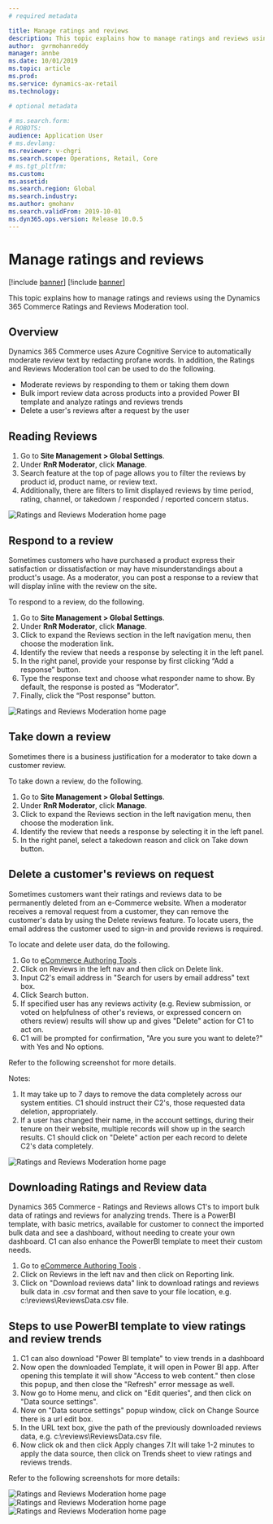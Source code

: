 ```yaml
---
# required metadata

title: Manage ratings and reviews 
description: This topic explains how to manage ratings and reviews using the Ratings and Reviews Moderation tool.
author:  gvrmohanreddy 
manager: annbe
ms.date: 10/01/2019
ms.topic: article
ms.prod: 
ms.service: dynamics-ax-retail
ms.technology: 

# optional metadata

# ms.search.form: 
# ROBOTS: 
audience: Application User
# ms.devlang: 
ms.reviewer: v-chgri
ms.search.scope: Operations, Retail, Core
# ms.tgt_pltfrm: 
ms.custom: 
ms.assetid: 
ms.search.region: Global
ms.search.industry: 
ms.author: gmohanv
ms.search.validFrom: 2019-10-01
ms.dyn365.ops.version: Release 10.0.5
---
```


# Manage ratings and reviews

[!include [banner](../includes/preview-banner.md)]
[!include [banner](../includes/banner.md)]

This topic explains how to manage ratings and reviews using the Dynamics 365 Commerce Ratings and Reviews Moderation tool.

## Overview

Dynamics 365 Commerce uses Azure Cognitive Service to automatically moderate review text by redacting profane words. In addition, the Ratings and Reviews Moderation tool can be used to do the following.

- Moderate reviews by responding to them or taking them down
- Bulk import review data across products into a provided Power BI template and analyze ratings and reviews trends
- Delete a user's reviews after a request by the user

## Reading Reviews 
  
1. Go to **Site Management > Global Settings**.
1. Under **RnR Moderator**, click **Manage**.
1. Search feature at the top of page allows you to filter the reviews by product id, product name, or review text.
1. Additionally, there are filters to limit displayed reviews by time period, rating, channel, or takedown / responded / reported concern status.

![Ratings and Reviews Moderation home page](media/rnr-moderation-home.png) 

## Respond to a review 

Sometimes customers who have purchased a product express their satisfaction or dissatisfaction or may have misunderstandings about a product's usage. As a moderator, you can post a response to a review that will display inline with the review on the site. 

To respond to a review, do the following.

1. Go to **Site Management > Global Settings**.
1. Under **RnR Moderator**, click **Manage**.
1. Click to expand the Reviews section in the left navigation menu, then choose the moderation link.
1. Identify the review that needs a response by selecting it in the left panel.
1. In the right panel, provide your response by first clicking “Add a response” button.
1. Type the response text and choose what responder name to show. By default, the response is posted as “Moderator”.
1. Finally, click the “Post response” button.

![Ratings and Reviews Moderation home page](media/rnr-moderation-response.png) 

## Take down a review 

Sometimes there is a business justification for a moderator to take down a customer review. 

To take down a review, do the following.

1. Go to **Site Management > Global Settings**.
1. Under **RnR Moderator**, click **Manage**.
1. Click to expand the Reviews section in the left navigation menu, then choose the moderation link.
1. Identify the review that needs a response by selecting it in the left panel.
1. In the right panel, select a takedown reason and click on Take down button.
	
## Delete a customer's reviews on request 

Sometimes customers want their ratings and reviews data to be permanently deleted from an e-Commerce website. When a moderator receives a removal request from a customer, they can remove the customer's data by using the Delete reviews feature. To locate users, the email address the customer used to sign-in and provide reviews is required. 

To locate and delete user data, do the following.

1. Go to [eCommerce Authoring Tools](https://eCommerceAuthoringTool/) . 
2. Click on Reviews in the left nav and then click on Delete link. 
3. Input C2's email address in "Search for users by email address" text box.
4. Click Search button.
5. If specified user has any reviews activity (e.g. Review submission, or voted on helpfulness of other's reviews, or expressed concern on others review) results will show up and gives "Delete" action for C1 to act on.
6. C1 will be prompted for confirmation, "Are you sure you want to delete?" with Yes and No options. 
	
Refer to the following screenshot for more details.  
	
Notes:
1. It may take up to 7 days to remove the data completely across our system entities. C1 should instruct their C2's, those requested data deletion, appropriately.
2. If a user has changed their name, in the account settings, during their tenure on their website, multiple records will show up in the search results.  C1 should click on "Delete" action per each record to delete C2's data completely. 

![Ratings and Reviews Moderation home page](media/rnr-moderation-delete-reviews.png) 

##  Downloading Ratings and Review data
Dynamics 365 Commerce - Ratings and Reviews allows C1's to import bulk data of ratings and reviews for analyzing trends.  There is a PowerBI template, with basic metrics, available for customer to connect the imported bulk data and see a dashboard, without needing to create your own dashboard.  C1 can also enhance the PowerBI template to meet their custom needs. 

1. Go to [eCommerce Authoring Tools](https://eCommerceAuthoringTool/) . 
2. Click on Reviews in the left nav and then click on Reporting link. 
3. Click on "Download reviews data" link to download ratings and reviews bulk data in .csv format and then save to your file location, e.g. c:\reviews\ReviewsData.csv file.


##  Steps to use PowerBI template to view ratings and review trends

1. C1 can also download "Power BI template" to view trends in a dashboard
2. Now open the downloaded Template, it will open in Power BI app. After opening this template it will show "Access to web content." then close this popup, and then close the "Refresh" error message as well.
3. Now go to Home menu, and click on "Edit queries", and then click on "Data source settings".
4. Now on "Data source settings" popup window, click on Change Source there is a url edit box.
5. In the URL text box, give the path of the previously downloaded reviews data, e.g. c:\reviews\ReviewsData.csv file.
6. Now click ok and then click Apply changes 
7.It will take 1-2 minutes to apply the data source, then click on Trends sheet to view ratings and reviews trends.


Refer to the following screenshots for more details:

![Ratings and Reviews Moderation home page](media/rnr-moderation-reports.png) 
![Ratings and Reviews Moderation home page](media/rnr-powerbi-datasource-settings.png) 
![Ratings and Reviews Moderation home page](media/rnr-powerbi-dashboard-template.png) 
